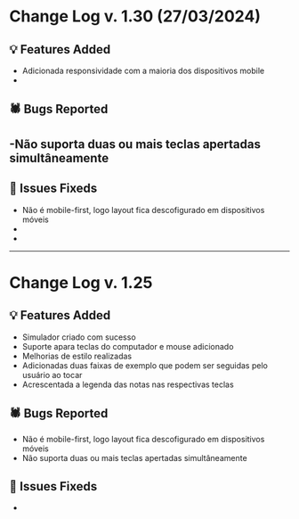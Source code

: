 # Change Log v. 1.30 (27/03/2024)

## 💡 Features Added

- Adicionada responsividade com a maioria dos dispositivos mobile
-

## 🕷️ Bugs Reported

-Não suporta duas ou mais teclas apertadas simultâneamente
-

## 🔧 Issues Fixeds

- Não é mobile-first, logo layout fica descofigurado em dispositivos móveis
-
-

--------------------------------------------------------------
 
# Change Log v. 1.25

## 💡 Features Added

- Simulador criado com sucesso
- Suporte apara teclas do computador e mouse adicionado
- Melhorias de estilo realizadas
- Adicionadas duas faixas de exemplo que podem ser seguidas pelo usuário ao tocar
- Acrescentada a legenda das notas nas respectivas teclas
  

## 🕷️ Bugs Reported

- Não é mobile-first, logo layout fica descofigurado em dispositivos móveis
- Não suporta duas ou mais teclas apertadas simultâneamente


## 🔧 Issues Fixeds

-
